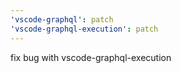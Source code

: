 ```yaml
---
'vscode-graphql': patch
'vscode-graphql-execution': patch
---
```


fix bug with vscode-graphql-execution

